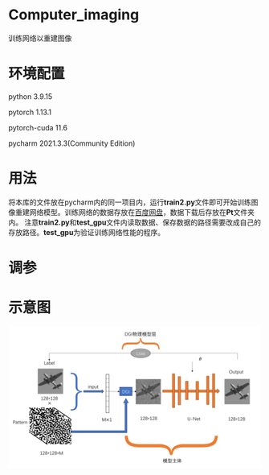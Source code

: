 # Computer_imaging
训练网络以重建图像

# 环境配置
python 3.9.15

pytorch 1.13.1

pytorch-cuda 11.6

pycharm 2021.3.3(Community Edition)

# 用法
将本库的文件放在pycharm内的同一项目内，运行**train2.py**文件即可开始训练图像重建网络模型。训练网络的数据存放在[百度网盘](https://pan.baidu.com/s/10r-pw3UAwuLKj4_8Y1Rg1w?pwd=5t9i)，数据下载后存放在**Pt**文件夹内。
注意**train2.py**和**test_gpu**文件内读取数据、保存数据的路径需要改成自己的存放路径。**test_gpu**为验证训练网络性能的程序。

# 调参

# 示意图
![img](https://github.com/polarlv/Computer_imaging/blob/main/%E5%9B%BE%E5%83%8F%E9%87%8D%E5%BB%BA%E7%A4%BA%E6%84%8F%E5%9B%BE.jpg)
